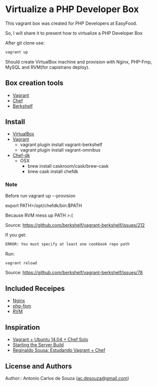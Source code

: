 # Virtualize a PHP Developer Box

This vagrant box was created for PHP Developers at EasyFood.

So, I will share it to present how to virtualize a PHP Developer Box

After git clone use:

```bash
vagrant up
```

Should create VirtualBox machine and provision with Nginx, PHP-Fmp, MySQL and RVM(for capistrano deploy).

## Box creation tools

  * [Vagrant](http://www.vagrantup.com/)
  * [Chef](http://downloads.getchef.com/chef-dk/)
  * [Berkshelf](http://berkshelf.com/)

## Install

  * [VirtualBox](https://www.virtualbox.org/wiki/Downloads)
  * [Vagrant](http://www.vagrantup.com/downloads)
    * vagrant plugin install vagrant-berkshelf
    * vagrant plugin install vagrant-omnibus
  * [Chef-dk](http://downloads.getchef.com/chef-dk)
    * OSX
      * brew install caskroom/cask/brew-cask
      * brew cask install chefdk

### Note

Before run vagrant up --provision

export PATH=/opt/chefdk/bin:$PATH

Because RVM mess up PATH >:(

Source: https://github.com/berkshelf/vagrant-berkshelf/issues/212


If you get:

```bash
ERROR: You must specify at least one cookbook repo path
```

Run:

```bash
vagrant reload
```

Source: https://github.com/berkshelf/vagrant-berkshelf/issues/78


## Included Receipes

  * [Nginx](https://supermarket.getchef.com/cookbooks/nginx)
  * [php-fpm](https://supermarket.getchef.com/cookbooks/php-fpm)
  * [RVM](https://supermarket.getchef.com/cookbooks/rvm)

## Inspiration

  * [Vagrant + Ubuntu 14.04 + Chef Solo](http://www.akitaonrails.com/2014/07/28/small-bites-vagrant-ubuntu-14-04-chef-solo)
  * [Starting the Server Build](https://www.goettner.net/2013/starting-the-server-build/)
  * [Reginaldo Sousa: Estudando Vagrant + Chef](https://github.com/reginaldosousa/vagrant_chef)

## License and Authors

Author:: Antonio Carlos de Souza (ac.desouza@gmail.com)
